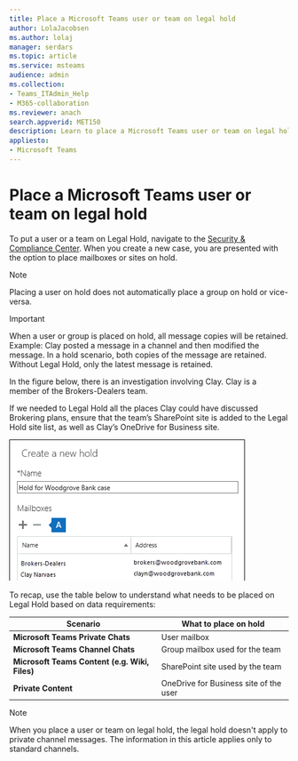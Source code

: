 ```yaml
---
title: Place a Microsoft Teams user or team on legal hold
author: LolaJacobsen
ms.author: lolaj
manager: serdars
ms.topic: article
ms.service: msteams
audience: admin
ms.collection: 
- Teams_ITAdmin_Help
- M365-collaboration
ms.reviewer: anach
search.appverid: MET150
description: Learn to place a Microsoft Teams user or team on legal hold using the Security & Compliance Center and learn what needs a legal hold based on data requirements.
appliesto: 
- Microsoft Teams
---
```


Place a Microsoft Teams user or team on legal hold
==================================================

To put a user or a team on Legal Hold, navigate to the [Security & Compliance Center](https://go.microsoft.com/fwlink/?linkid=854628). When you create a new case, you are presented with the option to place mailboxes or sites on hold.

> [!NOTE]
> Placing a user on hold does not automatically place a group on hold or vice-versa.

> [!IMPORTANT]
> When a user or group is placed on hold, all message copies will be retained. Example: Clay posted a message in a channel and then modified the message. In a hold scenario, both copies of the message are retained. Without Legal Hold, only the latest message is retained.

In the figure below, there is an investigation involving Clay. Clay is a member of the Brokers-Dealers team.

If we needed to Legal Hold all the places Clay could have discussed Brokering plans, ensure that the team’s SharePoint site is added to the Legal Hold site list, as well as Clay’s OneDrive for Business site.

![Screenshot of a Create a new hold dialog box.](media/Place_a_Microsoft_Teams_user_or_team_on_legal_hold_image3.png)

To recap, use the table below to understand what needs to be placed on Legal Hold based on data requirements:

|Scenario  |What to place on hold  |
|---------|---------|
|**Microsoft Teams Private Chats**     |User mailbox         |
|**Microsoft Teams Channel Chats**    |Group mailbox used for the team         |
|**Microsoft Teams Content (e.g. Wiki, Files)**     |SharePoint site used by the team         |
|**Private Content**     |OneDrive for Business site of the user         |

> [!NOTE]
> When you place a user or team on legal hold, the legal hold doesn't apply to private channel messages. The information in this article applies only to standard channels.